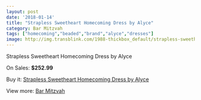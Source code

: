 ```yaml
---
layout: post
date: '2018-01-14'
title: "Strapless Sweetheart Homecoming Dress by Alyce"
category: Bar Mitzvah
tags: ["homecoming","beaded","brand","alyce","dresses"]
image: http://img.transblink.com/1988-thickbox_default/strapless-sweetheart-homecoming-dress-by-alyce.jpg
---
```

Strapless Sweetheart Homecoming Dress by Alyce

On Sales: **$252.99**
<a href="https://www.transblink.com/en/bar-mitzvah/650-strapless-sweetheart-homecoming-dress-by-alyce.html"><amp-img layout="responsive" width="600" height="600" src="//img.transblink.com/1988-thickbox_default/strapless-sweetheart-homecoming-dress-by-alyce.jpg" alt="Strapless Sweetheart Homecoming Dress by Alyce 0" /></a>
<a href="https://www.transblink.com/en/bar-mitzvah/650-strapless-sweetheart-homecoming-dress-by-alyce.html"><amp-img layout="responsive" width="600" height="600" src="//img.transblink.com/1989-thickbox_default/strapless-sweetheart-homecoming-dress-by-alyce.jpg" alt="Strapless Sweetheart Homecoming Dress by Alyce 1" /></a>

Buy it: [Strapless Sweetheart Homecoming Dress by Alyce](https://www.transblink.com/en/bar-mitzvah/650-strapless-sweetheart-homecoming-dress-by-alyce.html "Strapless Sweetheart Homecoming Dress by Alyce")

View more: [Bar Mitzvah](https://www.transblink.com/en/2-bar-mitzvah "Bar Mitzvah")